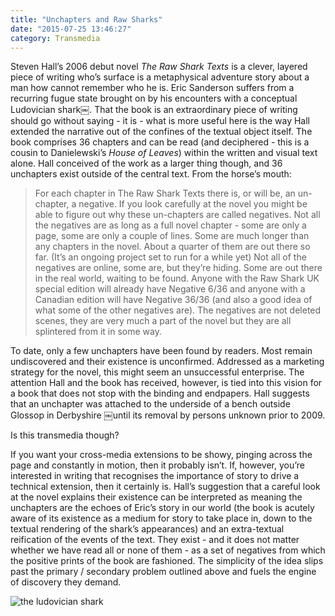```yaml
---
title: "Unchapters and Raw Sharks"
date: "2015-07-25 13:46:27"
category: Transmedia
---
```


Steven Hall’s 2006 debut novel *The Raw Shark Texts* is a clever,
layered piece of writing who’s surface is a metaphysical adventure story
about a man how cannot remember who he is. Eric Sanderson suffers from a
recurring fugue state brought on by his encounters with a conceptual
Ludovician shark￼. That the book is an extraordinary piece of writing
should go without saying - it is - what is more useful here is the way
Hall extended the narrative out of the confines of the textual object
itself. The book comprises 36 chapters and can be read (and deciphered -
this is a cousin to Danielewski’s *House of Leaves*) within the written
and visual text alone. Hall conceived of the work as a larger thing
though, and 36 unchapters exist outside of the central text. From the
horse’s mouth:

> For each chapter in The Raw Shark Texts there is, or will be, an
un-chapter, a negative. If you look carefully at the novel you might be
able to figure out why these un-chapters are called negatives. Not all
the negatives are as long as a full novel chapter - some are only a
page, some are only a couple of lines. Some are much longer than any
chapters in the novel. About a quarter of them are out there so far.
(It’s an ongoing project set to run for a while yet) Not all of the
negatives are online, some are, but they’re hiding. Some are out there
in the real world, waiting to be found. Anyone with the Raw Shark UK
special edition will already have Negative 6/36 and anyone with a
Canadian edition will have Negative 36/36 (and also a good idea of what
some of the other negatives are). The negatives are not deleted scenes,
they are very much a part of the novel but they are all splintered from
it in some way.

To date, only a few unchapters have been found by readers. Most remain
undiscovered and their existence is unconfirmed. Addressed as a
marketing strategy for the novel, this might seem an unsuccessful
enterprise. The attention Hall and the book has received, however, is
tied into this vision for a book that does not stop with the binding and
endpapers. Hall suggests that an unchapter was attached to the underside
of a bench outside Glossop in Derbyshire ￼until its removal by persons
unknown prior to 2009.

Is this transmedia though?

If you want your cross-media extensions to be showy, pinging across the
page and constantly in motion, then it probably isn’t. If, however,
you’re interested in writing that recognises the importance of story to
drive a technical extension, then it certainly is. Hall’s suggestion
that a careful look at the novel explains their existence can be
interpreted as meaning the unchapters are the echoes of Eric’s story in
our world (the book is acutely aware of its existence as a medium for
story to take place in, down to the textual rendering of the shark’s
appearances) and an extra-textual reification of the events of the text.
They exist - and it does not matter whether we have read all or none of
them - as a set of negatives from which the positive prints of the book
are fashioned. The simplicity of the idea slips past the primary /
secondary problem outlined above and fuels the engine of discovery they
demand.

![the ludovician shark](http://gdpsu.typepad.com/.a/6a00e55001740b88340111685574be970c-500wi)
